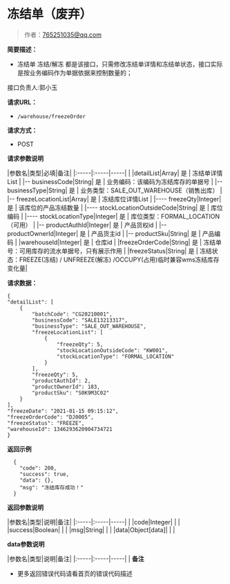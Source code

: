 # 冻结单（废弃）

> 作者：765251035@qq.com

**简要描述：**

- 冻结单 冻结/解冻 都是该接口，只需修改冻结单详情和冻结单状态，接口实际是按业务编码作为单据依据来控制数量的；

接口负责人:郭小玉

**请求URL：**

- `/warehouse/freezeOrder `

**请求方式：**

- POST

**请求参数说明**

|参数名|类型|必填|备注|
|:-----|:-----|-----| |
|detailList|Array| 是 | 冻结单详情List |
|-- businessCode|String| 是 | 业务编码：该编码为冻结库存的单据号 |
|-- businessType|String| 是 | 业务类型：SALE_OUT_WAREHOUSE（销售出库） |
|-- freezeLocationList|Array| 是 | 冻结库位详情List |
|---- freezeQty|Integer| 是 | 该库位的产品冻结数量 |
|---- stockLocationOutsideCode|String| 是 | 库位编码 |
|---- stockLocationType|Integer| 是 | 库位类型：FORMAL_LOCATION（可用） |
|-- productAuthId|Integer| 是 | 产品货权id |
|-- productOwnerId|Integer| 是 | 产品货主id |
|-- productSku|String| 是 | 产品编码 |
|warehouseId|Integer| 是 | 仓库id |
|freezeOrderCode|String| 是 | 冻结单号：可用库存的流水单据号，只有展示作用 |
|freezeStatus|String| 是 | 冻结状态：FREEZE(冻结) / UNFREEZE(解冻) /OCCUPY(占用)临时兼容wms冻结库存变化量|

**请求数据：**

	{
	"detailList": [
		{
			"batchCode": "CG20210001",
			"businessCode": "SALE13213317",
			"businessType": "SALE_OUT_WAREHOUSE",
			"freezeLocationList": [
				{
					"freezeQty": 5,
					"stockLocationOutsideCode": "KW001",
					"stockLocationType": "FORMAL_LOCATION"
				}
			],
			"freezeQty": 5,
			"productAuthId": 2,
			"productOwnerId": 183,
			"productSku": "S0K9M3C02"
		}
	],
	"freezeDate": "2021-01-15 09:15:12",
	"freezeOrderCode": "DJ0005",
	"freezeStatus": "FREEZE",
	"warehouseId": 1346293620904734721
	}
**返回示例**

```
  {
    "code": 200,
    "success": true,
    "data": {},
    "msg": "冻结库存成功！"
  }
```

**返回参数说明**

|参数名|类型|说明|备注|
|:-----|:-----|-----| |
|code|Integer|  |  |
|success|Boolean|  |  |
|msg|String|  |  |
|data|Object[data]|  |  |


**data参数说明**

|参数名|类型|说明|备注|
|:-----|:-----|-----| |
 **备注**

- 更多返回错误代码请看首页的错误代码描述